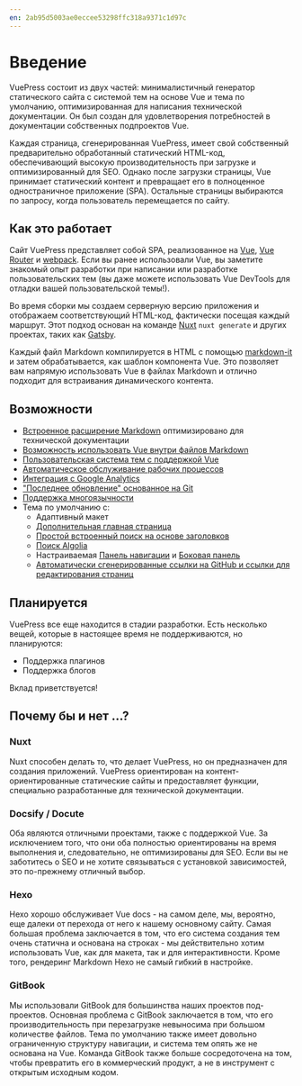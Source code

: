 ```yaml
---
en: 2ab95d5003ae0eccee53298ffc318a9371c1d97c
---
```


# Введение

<Bit/>

VuePress состоит из двух частей: минималистичный генератор статического сайта с системой тем на основе Vue и тема по умолчанию, оптимизированная для написания технической документации. Он был создан для удовлетворения потребностей в документации собственных подпроектов Vue.

Каждая страница, сгенерированная VuePress, имеет свой собственный предварительно обработанный статический HTML-код, обеспечивающий высокую производительность при загрузке и оптимизированный для SEO. Однако после загрузки страницы, Vue принимает статический контент и превращает его в полноценное одностраничное приложение (SPA). Остальные страницы выбираются по запросу, когда пользователь перемещается по сайту.

## Как это работает

Сайт VuePress представляет собой SPA, реализованное на [Vue](http://vuejs.org/), [Vue Router](https://github.com/vuejs/vue-router) и [webpack](http://webpack.js.org/). Если вы ранее использовали Vue, вы заметите знакомый опыт разработки при написании или разработке пользовательских тем (вы даже можете использовать Vue DevTools для отладки вашей пользовательской темы!).

Во время сборки мы создаем серверную версию приложения и отображаем соответствующий HTML-код, фактически посещая каждый маршрут. Этот подход основан на команде [Nuxt](https://nuxtjs.org/) `nuxt generate` и других проектах, таких как [Gatsby](https://www.gatsbyjs.org/).

Каждый файл Markdown компилируется в HTML с помощью [markdown-it](https://github.com/markdown-it/markdown-it) и затем обрабатывается, как шаблон компонента Vue. Это позволяет вам напрямую использовать Vue в файлах Markdown и отлично подходит для встраивания динамического контента.

## Возможности

- [Встроенное расширение Markdown](./markdown.md) оптимизировано для технической документации
- [Возможность использовать Vue внутри файлов Markdown](./using-vue.md)
- [Пользовательская система тем с поддержкой Vue](./custom-themes.md)
- [Автоматическое обслуживание рабочих процессов](../config/README.md#serviceworker)
- [Интеграция с Google Analytics](../config/README.md#ga)
- ["Последнее обновление" основанное на Git](../default-theme-config/README.md#последнее-обновление)
- [Поддержка многоязычности](./i18n.md)
- Тема по умолчанию с:
  - Адаптивный макет
  - [Дополнительная главная страница](../default-theme-config/README.md#главная-страница)
  - [Простой встроенный поиск на основе заголовков](../default-theme-config/README.md#встроенный-поиск)
  - [Поиск Algolia](../default-theme-config/README.md#поиск-algolia)
  - Настраиваемая [Панель навигации](../default-theme-config/README.md#панель-навигации) и [Боковая панель](../default-theme-config/README.md#боковая-панель)
  - [Автоматически сгенерированные ссылки на GitHub и ссылки для редактирования страниц](../default-theme-config/README.md#git-репозиторий-и-ссылка-на-редактирование)

## Планируется

VuePress все еще находится в стадии разработки. Есть несколько вещей, которые в настоящее время не поддерживаются, но планируются:

- Поддержка плагинов
- Поддержка блогов

Вклад приветствуется!

## Почему бы и нет ...?

### Nuxt

Nuxt способен делать то, что делает VuePress, но он предназначен для создания приложений. VuePress ориентирован на контент-ориентированные статические сайты и предоставляет функции, специально разработанные для технической документации.

### Docsify / Docute

Оба являются отличными проектами, также с поддержкой Vue. За исключением того, что они оба полностью ориентированы на время выполнения и, следовательно, не оптимизированы для SEO. Если вы не заботитесь о SEO и не хотите связываться с установкой зависимостей, это по-прежнему отличный выбор.

### Hexo

Hexo хорошо обслуживает Vue docs - на самом деле, мы, вероятно, еще далеки от перехода от него к нашему основному сайту. Самая большая проблема заключается в том, что его система создания тем очень статична и основана на строках - мы действительно хотим использовать Vue, как для макета, так и для интерактивности. Кроме того, рендеринг Markdown Hexo не самый гибкий в настройке.

### GitBook

Мы использовали GitBook для большинства наших проектов под-проектов. Основная проблема с GitBook заключается в том, что его производительность при перезагрузке невыносима при большом количестве файлов. Тема по умолчанию также имеет довольно ограниченную структуру навигации, и система тем опять же не основана на Vue. Команда GitBook также больше сосредоточена на том, чтобы превратить его в коммерческий продукт, а не в инструмент с открытым исходным кодом.
